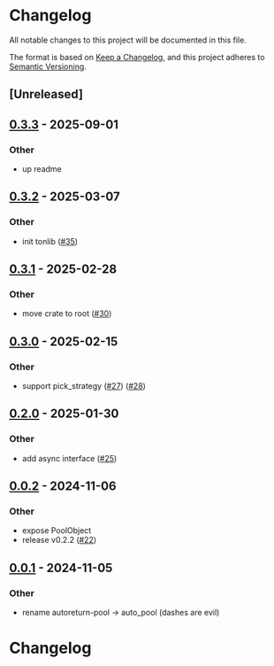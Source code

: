 # Changelog

All notable changes to this project will be documented in this file.

The format is based on [Keep a Changelog](https://keepachangelog.com/en/1.0.0/),
and this project adheres to [Semantic Versioning](https://semver.org/spec/v2.0.0.html).

## [Unreleased]

## [0.3.3](https://github.com/Sild/libs_rs/compare/v0.3.2...v0.3.3) - 2025-09-01

### Other

- up readme

## [0.3.2](https://github.com/Sild/libs_rs/compare/auto_pool-v0.3.1...auto_pool-v0.3.2) - 2025-03-07

### Other

- init tonlib ([#35](https://github.com/Sild/libs_rs/pull/35))

## [0.3.1](https://github.com/Sild/libs_rs/compare/auto_pool-v0.3.0...auto_pool-v0.3.1) - 2025-02-28

### Other

- move crate to root ([#30](https://github.com/Sild/libs_rs/pull/30))

## [0.3.0](https://github.com/Sild/libs_rs/compare/v0.2.0...v0.3.0) - 2025-02-15

### Other

- support pick_strategy ([#27](https://github.com/Sild/libs_rs/pull/27)) ([#28](https://github.com/Sild/libs_rs/pull/28))

## [0.2.0](https://github.com/Sild/libs_rs/compare/v0.1.0...v0.2.0) - 2025-01-30

### Other

- add async interface ([#25](https://github.com/Sild/libs_rs/pull/25))

## [0.0.2](https://github.com/Sild/libs_rs/compare/auto_pool-v0.0.1...auto_pool-v0.0.2) - 2024-11-06

### Other

- expose PoolObject
- release v0.2.2 ([#22](https://github.com/Sild/libs_rs/pull/22))

## [0.0.1](https://github.com/Sild/libs_rs/releases/tag/auto_pool-v0.0.1) - 2024-11-05

### Other

- rename autoreturn-pool -> auto_pool (dashes are evil)
# Changelog
